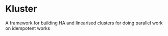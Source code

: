 Kluster
=======

A framework for building HA and linearised clusters for doing parallel work on idempotent works
